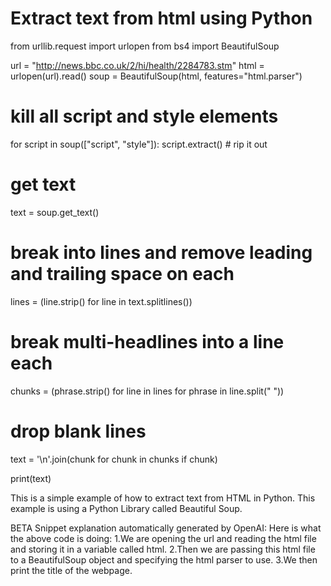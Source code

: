 # Extract text from html using Python


from urllib.request import urlopen
from bs4 import BeautifulSoup

url = "http://news.bbc.co.uk/2/hi/health/2284783.stm"
html = urlopen(url).read()
soup = BeautifulSoup(html, features="html.parser")

# kill all script and style elements
for script in soup(["script", "style"]):
    script.extract()    # rip it out

# get text
text = soup.get_text()

# break into lines and remove leading and trailing space on each
lines = (line.strip() for line in text.splitlines())
# break multi-headlines into a line each
chunks = (phrase.strip() for line in lines for phrase in line.split("  "))
# drop blank lines
text = '\n'.join(chunk for chunk in chunks if chunk)

print(text)




This is a simple example of how to extract text from HTML in Python. This example is using a Python Library called Beautiful Soup.

BETA Snippet explanation automatically generated by OpenAI:
Here is what the above code is doing:
1.We are opening the url and reading the html file and storing it in a variable called html.
2.Then we are passing this html file to a BeautifulSoup object and specifying the html parser to use.
3.We then print the title of the webpage.